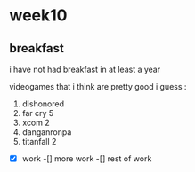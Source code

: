 # week10

## breakfast
i have not had breakfast in at least a year

videogames that i think are pretty good i guess  :
<ol>
  <li>dishonored</li>
  <li>far cry 5</li>
  <li>xcom 2</li>
  <li> danganronpa </li>
  <li> titanfall 2</li>
 </ol>
  
  
-[x] work
-[] more work
-[] rest of work

